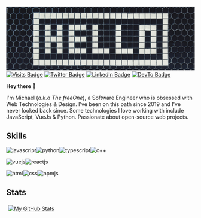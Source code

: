 ![saying hello world](say-hello.jpg)
[![Visits Badge](https://badges.pufler.dev/visits/michael-azogu/michael-azogu)]()
[![Twitter Badge](https://img.shields.io/badge/Twitter-Profile-informational?style=flat&logo=twitter&logoColor=white&color=1CA2F1)](https://twitter.com/free_one_)
[![LinkedIn Badge](https://img.shields.io/badge/LinkedIn-Profile-informational?style=flat&logo=linkedin&logoColor=white&color=0D76A8)](https://www.linkedin.com/in/michael-azogu-dev/)
[![DevTo Badge](https://img.shields.io/badge/DEV-0A0A0A?&logo=dev.to&logoColor=white)](https://dev.to/free_one)

**Hey there :wave:**

I'm Michael (*a.k.a The freeOne*), a Software Engineer who is obsessed with Web Technologies & Design. I've been on this path since 2019 and I've never looked back since. Some technologies I love working with include JavaScript, VueJs & Python. Passionate about open-source web projects.

## Skills

<img src="https://github.com/yurijserrano/Github-Profile-Readme-Logos/blob/f994c418a134b58c4aec11152f6a4a33fa89da26/programming%20languages/javascript.svg" alt="javascript" width="40px" height="40px"><img src="https://github.com/yurijserrano/Github-Profile-Readme-Logos/blob/f994c418a134b58c4aec11152f6a4a33fa89da26/programming%20languages/python.svg" alt="python" width="40px" height="40px"><img src="https://github.com/yurijserrano/Github-Profile-Readme-Logos/blob/f994c418a134b58c4aec11152f6a4a33fa89da26/programming%20languages/typescript.svg" alt="typescript" width="40px" height="40px"><img src="https://github.com/yurijserrano/Github-Profile-Readme-Logos/blob/f994c418a134b58c4aec11152f6a4a33fa89da26/programming%20languages/c++.svg" alt="c++" width="40px" height="40px">

<img src="https://github.com/yurijserrano/Github-Profile-Readme-Logos/blob/f994c418a134b58c4aec11152f6a4a33fa89da26/frameworks/vuejs.svg" alt="vuejs" width="40px" height="40px"><img src="https://github.com/yurijserrano/Github-Profile-Readme-Logos/blob/f994c418a134b58c4aec11152f6a4a33fa89da26/frameworks/react.svg" alt="reactjs" width="40px" height="40px">

<img src="https://github.com/yurijserrano/Github-Profile-Readme-Logos/blob/f994c418a134b58c4aec11152f6a4a33fa89da26/others/html.svg" alt="html" width="40px" height="40px"><img src="https://github.com/yurijserrano/Github-Profile-Readme-Logos/blob/f994c418a134b58c4aec11152f6a4a33fa89da26/others/css.svg" alt="css" width="40px" height="40px"><img src="https://github.com/yurijserrano/Github-Profile-Readme-Logos/blob/f994c418a134b58c4aec11152f6a4a33fa89da26/others/npm.svg" alt="npmjs" width="40px" height="40px">



## Stats
<a href="https://github.com/michael-azogu">
  <img align="center" style="margin:0.3rem" src="https://github-readme-stats.vercel.app/api?username=michael-azogu&show_icons=true&line_height=27&count_private=true&title_color=ffffff&text_color=c9cacc&icon_color=4AB097&bg_color=1A2B34" alt="My GitHub Stats" />
</a>
